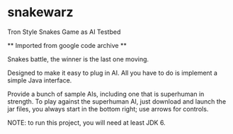 # snakewarz
 Tron Style Snakes Game as AI Testbed

** Imported from google code archive **


Snakes battle, the winner is the last one moving.

Designed to make it easy to plug in AI. All you have to do is implement a simple Java interface.

Provide a bunch of sample AIs, including one that is superhuman in strength. To play against the superhuman AI, just download and launch the jar files, you always start in the bottom right; use arrows for controls.

NOTE: to run this project, you will need at least JDK 6.
